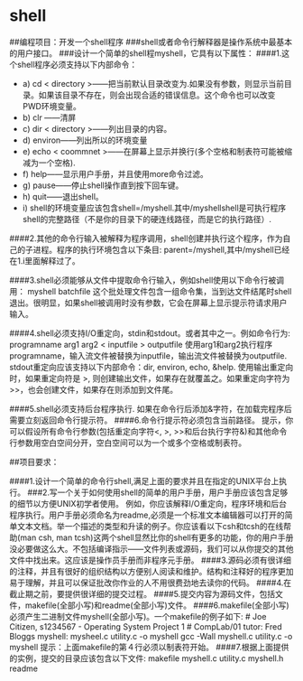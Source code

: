 # shell
##编程项目：开发一个shell程序
###shell或者命令行解释器是操作系统中最基本的用户接口。
###设计一个简单的shell程myshell，它具有以下属性：
####1.这个shell程序必须支持以下内部命令： 
* a) cd < directory >——把当前默认目录改变为<directory>.如果没有<directory>参数，则显示当前目录。如果该目录不存在，则会出现合适的错误信息。这个命令也可以改变PWD环境变量。
* b) clr ——清屏
* c) dir < directory >——列出目录<directory>的内容。
* d) environ——列出所以的环境变量
* e) echo < coommnet >——在屏幕上显示<coommnet>并换行(多个空格和制表符可能被缩减为一个空格).
* f) help——显示用户手册，并且使用more命令过滤。
* g) pause——停止shell操作直到按下回车键。
* h) quit——退出shell。
* i) shell的环境变量应该包含shell=<pathname>/myshell.其中<pathname>/myshellshell是可执行程序shell的完整路径（不是你的目录下的硬连线路径，而是它的执行路径）.

####2.其他的命令行输入被解释为程序调用，shell创建并执行这个程序，作为自己的子进程。程序的执行环境包含以下条目:
		parent=<pathname>/myshell,其中<pahtname>/myshell已经在1.i里面解释过了。

####3.shell必须能够从文件中提取命令行输入，例如shell使用以下命令行被调用：
		myshell batchfile
这个批处理文件包含一组命令集，当到达文件结尾时shell退出。很明显，如果shell被调用时没有参数，它会在屏幕上显示提示符请求用户输入。

####4.shell必须支持I/O重定向，stdin和stdout。或者其中之一。例如命令行为:
		programname arg1 arg2 < inputfile > outputfile 
使用arg1和arg2执行程序programname，输入流文件被替换为inputfile，输出流文件被替换为outputfile.
stdout重定向应该支持以下内部命令：dir, environ, echo, &help.
使用输出重定向时，如果重定向符是 >, 则创建输出文件，如果存在就覆盖之。如果重定向字符为>>，也会创建文件，如果存在则添加到文件尾。

####5.shell必须支持后台程序执行.
如果在命令行后添加&字符，在加载完程序后需要立刻返回命令行提示符。
####6.命令行提示符必须包含当前路径。
提示，你可以假设所有命令行参数(包括重定向字符<, >, >>和后台执行字符&)和其他命令行参数用空白空间分开，空白空间可以为一个或多个空格或制表符。

##项目要求：

####1.设计一个简单的命令行shell,满足上面的要求并且在指定的UNIX平台上执行。
###2.写一个关于如何使用shell的简单的用户手册，用户手册应该包含足够的细节以方便UNIX初学者使用。
例如，你应该解释I/O重定向，程序环境和后台程序执行。用户手册必须命名为readme,必须是一个标准文本编辑器可以打开的简单文本文档。举一个描述的类型和升读的例子。你应该看以下csh和tcsh的在线帮助(man csh, man tcsh)这两个shell显然比你的shell有更多的功能，你的用户手册没必要做这么大。不包括编译指示——文件列表或源码，我们可以从你提交的其他文件中找出来。这应该是操作员手册而非程序元手册。
####3.源码必须有很详细的注释，并且有很好的组织结构以方便别人阅读和维护。结构和注释好的程序更加易于理解，并且可以保证批改你作业的人不用很费劲地去读你的代码。
####4.在截止期之前，要提供很详细的提交过程。
####5.提交内容为源码文件，包括文件，makefile(全部小写)和readme(全部小写)文件。
####6.makefile(全部小写)必须产生二进制文件myshell(全部小写)。一个makefile的例子如下:
	# Joe Citizen, s1234567 - Operating System Project 1
	# CompLab/01 tutor: Fred Bloggs
	myshell: mysheel.c utility.c -o myshell
	gcc -Wall myshell.c utility.c -o myshell
	提示：上面makefile的第４行必须以制表符开始。
####7.根据上面提供的实例，提交的目录应该包含以下文件:
	makefile
	myshell.c
	utility.c
	myshell.h
	readme
